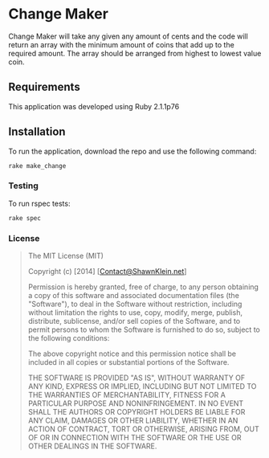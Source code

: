 
# Change Maker

Change Maker will take any given any amount of cents and
the code will return an array with the minimum amount of
coins that add up to the required amount. The array
should be arranged from highest to lowest value coin.

## Requirements

This application was developed using Ruby 2.1.1p76

## Installation

To run the application, download the repo and use the following command:

`rake make_change`

### Testing

To run rspec tests:

`rake spec`

### License

>The MIT License (MIT)
>
>Copyright (c) [2014] [Contact@ShawnKlein.net]
>
>Permission is hereby granted, free of charge, to any person obtaining a copy
>of this software and associated documentation files (the "Software"), to deal
>in the Software without restriction, including without limitation the rights
>to use, copy, modify, merge, publish, distribute, sublicense, and/or sell
>copies of the Software, and to permit persons to whom the Software is
>furnished to do so, subject to the following conditions:
>
>The above copyright notice and this permission notice shall be included in
>all copies or substantial portions of the Software.
>
>THE SOFTWARE IS PROVIDED "AS IS", WITHOUT WARRANTY OF ANY KIND, EXPRESS OR
>IMPLIED, INCLUDING BUT NOT LIMITED TO THE WARRANTIES OF MERCHANTABILITY,
>FITNESS FOR A PARTICULAR PURPOSE AND NONINFRINGEMENT. IN NO EVENT SHALL THE
>AUTHORS OR COPYRIGHT HOLDERS BE LIABLE FOR ANY CLAIM, DAMAGES OR OTHER
>LIABILITY, WHETHER IN AN ACTION OF CONTRACT, TORT OR OTHERWISE, ARISING FROM,
>OUT OF OR IN CONNECTION WITH THE SOFTWARE OR THE USE OR OTHER DEALINGS IN
>THE SOFTWARE.

